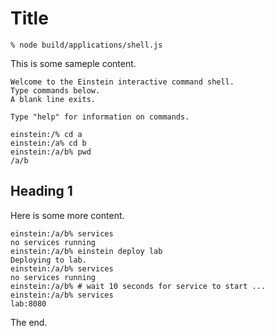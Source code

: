 # Title

~~~
% node build/applications/shell.js
~~~

This is some sameple content.

[//]: # (shell)
~~~
Welcome to the Einstein interactive command shell.
Type commands below.
A blank line exits.

Type "help" for information on commands.

einstein:/% cd a
einstein:/a% cd b
einstein:/a/b% pwd
/a/b
~~~

## Heading 1

Here is some more content.

[//]: # (shell)
~~~
einstein:/a/b% services
no services running
einstein:/a/b% einstein deploy lab
Deploying to lab.
einstein:/a/b% services
no services running
einstein:/a/b% # wait 10 seconds for service to start ...
einstein:/a/b% services
lab:8080
~~~

The end.
